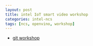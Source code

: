 ```yaml
---
layout: post
title: intel IoT smart video workshop
categories: intel-ncs
tags: [ncs, openvino, workshop]
---
```


- [git workshop](https://github.com/intel-iot-devkit/smart-video-workshop)